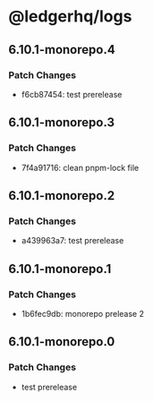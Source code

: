 # @ledgerhq/logs

## 6.10.1-monorepo.4

### Patch Changes

- f6cb87454: test prerelease

## 6.10.1-monorepo.3

### Patch Changes

- 7f4a91716: clean pnpm-lock file

## 6.10.1-monorepo.2

### Patch Changes

- a439963a7: test prerelease

## 6.10.1-monorepo.1

### Patch Changes

- 1b6fec9db: monorepo prelease 2

## 6.10.1-monorepo.0

### Patch Changes

- test prerelease
